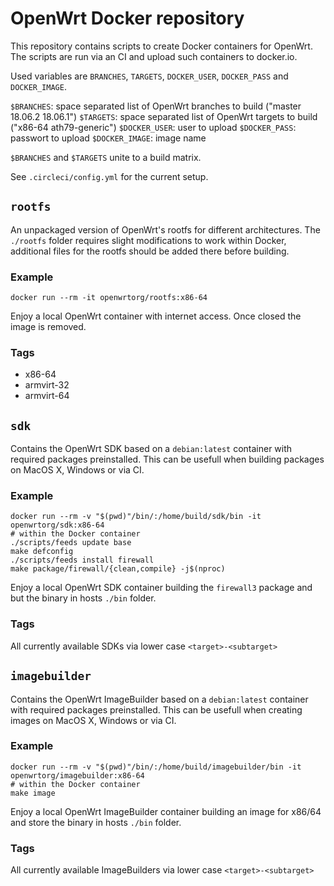 # OpenWrt Docker repository

This repository contains scripts to create Docker containers for OpenWrt. The
scripts are run via an CI and upload such containers to docker.io.

Used variables are `BRANCHES`, `TARGETS`, `DOCKER_USER`, `DOCKER_PASS` and `DOCKER_IMAGE`.

`$BRANCHES`: space separated list of OpenWrt branches to build ("master 18.06.2 18.06.1")
`$TARGETS`: space separated list of OpenWrt targets to build ("x86-64 ath79-generic")
`$DOCKER_USER`: user to upload
`$DOCKER_PASS`: passwort to upload
`$DOCKER_IMAGE`: image name

`$BRANCHES` and `$TARGETS` unite to a build matrix.

See `.circleci/config.yml` for the current setup.

## `rootfs`

An unpackaged version of OpenWrt's rootfs for different architectures. The
`./rootfs` folder requires slight modifications to work within Docker,
additional files for the rootfs should be added there before building.

### Example

    docker run --rm -it openwrtorg/rootfs:x86-64

Enjoy a local OpenWrt container with internet access. Once closed the image is
removed.

### Tags

* x86-64
* armvirt-32
* armvirt-64

## `sdk`

Contains the OpenWrt SDK based on a `debian:latest` container with required
packages preinstalled. This can be usefull when building packages on MacOS X,
Windows or via CI.

### Example

    docker run --rm -v "$(pwd)"/bin/:/home/build/sdk/bin -it openwrtorg/sdk:x86-64
    # within the Docker container
    ./scripts/feeds update base
    make defconfig
    ./scripts/feeds install firewall
    make package/firewall/{clean,compile} -j$(nproc)

Enjoy a local OpenWrt SDK container building the `firewall3` package and but the
binary in hosts `./bin` folder.

### Tags

All currently available SDKs via lower case `<target>-<subtarget>`

## `imagebuilder`

Contains the OpenWrt ImageBuilder based on a `debian:latest` container with
required packages preinstalled. This can be usefull when creating images on
MacOS X, Windows or via CI.

### Example

    docker run --rm -v "$(pwd)"/bin/:/home/build/imagebuilder/bin -it openwrtorg/imagebuilder:x86-64
    # within the Docker container
    make image

Enjoy a local OpenWrt ImageBuilder container building an image for x86/64 and
store the binary in hosts `./bin` folder.

### Tags

All currently available ImageBuilders via lower case `<target>-<subtarget>`
